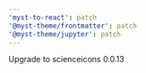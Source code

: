 ```yaml
---
'myst-to-react': patch
'@myst-theme/frontmatter': patch
'@myst-theme/jupyter': patch
---
```


Upgrade to scienceicons 0.0.13
